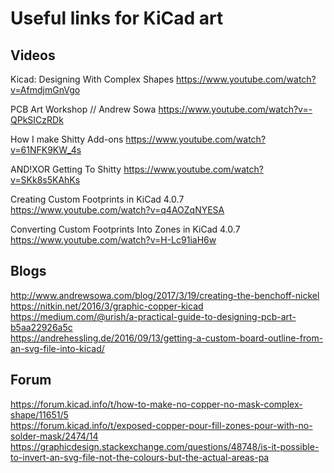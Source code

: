 # Useful links for KiCad art

## Videos
Kicad: Designing With Complex Shapes
https://www.youtube.com/watch?v=AfmdjmGnVgo

PCB Art Workshop // Andrew Sowa
https://www.youtube.com/watch?v=-QPkSICzRDk

How I make Shitty Add-ons
https://www.youtube.com/watch?v=61NFK9KW_4s

AND!XOR Getting To Shitty
https://www.youtube.com/watch?v=SKk8s5KAhKs

Creating Custom Footprints in KiCad 4.0.7
https://www.youtube.com/watch?v=q4AOZqNYESA

Converting Custom Footprints Into Zones in KiCad 4.0.7
https://www.youtube.com/watch?v=H-Lc91iaH6w

## Blogs
http://www.andrewsowa.com/blog/2017/3/19/creating-the-benchoff-nickel  
https://nitkin.net/2016/3/graphic-copper-kicad  
https://medium.com/@urish/a-practical-guide-to-designing-pcb-art-b5aa22926a5c  
https://andrehessling.de/2016/09/13/getting-a-custom-board-outline-from-an-svg-file-into-kicad/

## Forum
https://forum.kicad.info/t/how-to-make-no-copper-no-mask-complex-shape/11651/5  
https://forum.kicad.info/t/exposed-copper-pour-fill-zones-pour-with-no-solder-mask/2474/14  
https://graphicdesign.stackexchange.com/questions/48748/is-it-possible-to-invert-an-svg-file-not-the-colours-but-the-actual-areas-pa
